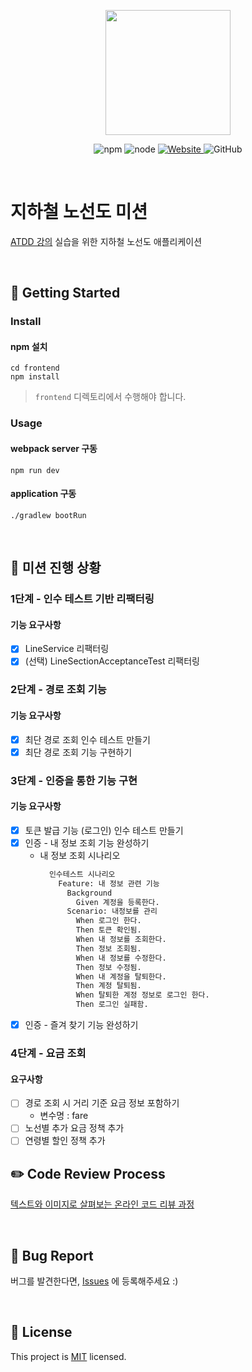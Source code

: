 <p align="center">
    <img width="200px;" src="https://raw.githubusercontent.com/woowacourse/atdd-subway-admin-frontend/master/images/main_logo.png"/>
</p>
<p align="center">
  <img alt="npm" src="https://img.shields.io/badge/npm-6.14.15-blue">
  <img alt="node" src="https://img.shields.io/badge/node-14.18.2-blue">
  <a href="https://edu.nextstep.camp/c/R89PYi5H" alt="nextstep atdd">
    <img alt="Website" src="https://img.shields.io/website?url=https%3A%2F%2Fedu.nextstep.camp%2Fc%2FR89PYi5H">
  </a>
  <img alt="GitHub" src="https://img.shields.io/github/license/next-step/atdd-subway-admin">
</p>

<br>

# 지하철 노선도 미션
[ATDD 강의](https://edu.nextstep.camp/c/R89PYi5H) 실습을 위한 지하철 노선도 애플리케이션

<br>

## 🚀 Getting Started

### Install
#### npm 설치
```
cd frontend
npm install
```
> `frontend` 디렉토리에서 수행해야 합니다.

### Usage
#### webpack server 구동
```
npm run dev
```
#### application 구동
```
./gradlew bootRun
```
<br>

## 🚀 미션 진행 상황

### 1단계 - 인수 테스트 기반 리팩터링

#### 기능 요구사항

* [x] LineService 리팩터링
* [x] (선택) LineSectionAcceptanceTest 리팩터링

### 2단계 - 경로 조회 기능

#### 기능 요구사항

* [x] 최단 경로 조회 인수 테스트 만들기
* [x] 최단 경로 조회 기능 구현하기

### 3단계 - 인증을 통한 기능 구현

#### 기능 요구사항

* [x] 토큰 발급 기능 (로그인) 인수 테스트 만들기
* [x] 인증 - 내 정보 조회 기능 완성하기
  * 내 정보 조회 시나리오
    ```markdown
      인수테스트 시나리오
        Feature: 내 정보 관련 기능
          Background
            Given 계정을 등록한다.
          Scenario: 내정보를 관리
            When 로그인 한다.
            Then 토큰 확인됨.
            When 내 정보를 조회한다.
            Then 정보 조회됨.
            When 내 정보를 수정한다.
            Then 정보 수정됨.
            When 내 계정을 탈퇴한다.
            Then 계정 탈퇴됨.
            When 탈퇴한 계정 정보로 로그인 한다.
            Then 로그인 실패함.
    ```
* [x] 인증 - 즐겨 찾기 기능 완성하기

### 4단계 - 요금 조회

#### 요구사항

* [ ] 경로 조회 시 거리 기준 요금 정보 포함하기
  * 변수명 : fare
* [ ] 노선별 추가 요금 정책 추가
* [ ] 연령별 할인 정책 추가

## ✏️ Code Review Process

[텍스트와 이미지로 살펴보는 온라인 코드 리뷰 과정](https://github.com/next-step/nextstep-docs/tree/master/codereview)

<br>

## 🐞 Bug Report

버그를 발견한다면, [Issues](https://github.com/next-step/atdd-subway-service/issues) 에 등록해주세요 :)

<br>

## 📝 License

This project is [MIT](https://github.com/next-step/atdd-subway-service/blob/master/LICENSE.md) licensed.
